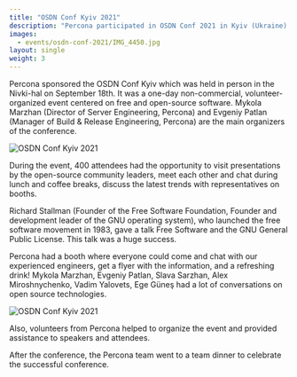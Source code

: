 ```yaml
---
title: "OSDN Conf Kyiv 2021"
description: "Percona participated in OSDN Conf 2021 in Kyiv (Ukraine). Attendees could meet experts on MySQL, PostgreSQL, MariaDB, and MongoDB on the booth, and visit talks on Kubernetes, databases, and open source."
images:
  - events/osdn-conf-2021/IMG_4450.jpg
layout: single
weight: 3
---
```


Percona sponsored the OSDN Conf Kyiv which was held in person in the Nivki-hal on September 18th. It was a one-day non-commercial, volunteer-organized event centered on free and open-source software. Mykola Marzhan (Director of Server Engineering, Percona) and Evgeniy Patlan (Manager of Build & Release Engineering, Percona) are the main organizers of the conference. 

![OSDN Conf Kyiv 2021](/events/osdn-conf-2021/IMG_4426-COLLAGE.jpg)

During the event, 400 attendees had the opportunity to visit presentations by the open-source community leaders, meet each other and chat during lunch and coffee breaks, discuss the latest trends with representatives on booths. 

Richard Stallman (Founder of the Free Software Foundation, Founder and development leader of the GNU operating system), who launched the free software movement in 1983, gave a talk Free Software and the GNU General Public License. This talk was a huge success. 

Percona had a booth where everyone could come and chat with our experienced engineers, get a flyer with the information, and a refreshing drink! Mykola Marzhan, Evgeniy Patlan, Slava Sarzhan, Alex Miroshnychenko, Vadim Yalovets, Ege Güneş had a lot of conversations on open source technologies.

![OSDN Conf Kyiv 2021](/events/osdn-conf-2021/IMG_4475.jpg)

Also, volunteers from Percona helped to organize the event and provided assistance to speakers and attendees.

After the conference, the Percona team went to a team dinner to celebrate the successful conference. 
